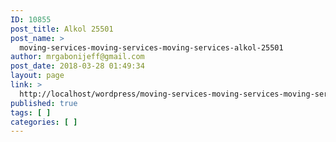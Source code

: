 ```yaml
---
ID: 10855
post_title: Alkol 25501
post_name: >
  moving-services-moving-services-moving-services-alkol-25501
author: mrgabonijeff@gmail.com
post_date: 2018-03-28 01:49:34
layout: page
link: >
  http://localhost/wordpress/moving-services-moving-services-moving-services-alkol-25501/
published: true
tags: [ ]
categories: [ ]
---
```

